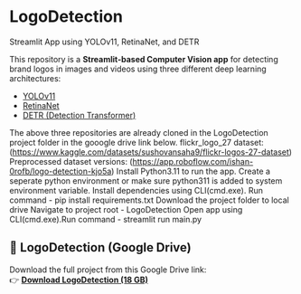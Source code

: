 # LogoDetection
Streamlit App using YOLOv11, RetinaNet, and DETR

This repository is a **Streamlit-based Computer Vision app** for detecting brand logos in images and videos using three different deep learning architectures:
- [YOLOv11](https://github.com/ultralytics/ultralytics)
- [RetinaNet](https://github.com/fizyr/pytorch-retinanet)
- [DETR (Detection Transformer)](https://github.com/facebookresearch/DeepLogo2)

The above three repositories are already cloned in the LogoDetection project folder in the gooogle drive link below.
flickr_logo_27 dataset: (https://www.kaggle.com/datasets/sushovansaha9/flickr-logos-27-dataset)
Preprocessed dataset versions: (https://app.roboflow.com/ishan-0rofb/logo-detection-kjo5a)
Install Python3.11 to run the app. Create a seperate python environment or make sure python311 is added to system environment variable.
Install dependencies using CLI(cmd.exe). Run command - pip install requirements.txt
Download the project folder to local drive
Navigate to project root - LogoDetection
Open app using CLI(cmd.exe).Run command - streamlit run main.py

## 📂 LogoDetection (Google Drive)

Download the full project from this Google Drive link:  
👉 **[Download LogoDetection (18 GB)](https://drive.google.com/drive/folders/1oU9xktLONZ-vdQoUfV8eGIBYaBApDn6H)**

